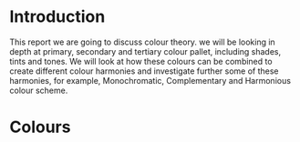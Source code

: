 # Introduction

This report we are going to discuss colour theory. we will be looking in depth at primary, secondary and tertiary colour
pallet, including shades, tints and tones. We will look at how these colours can be combined to create different colour
harmonies and investigate further some of these harmonies, for example, Monochromatic, Complementary and Harmonious
colour scheme.

# Colours

